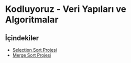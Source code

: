 ﻿# Kodluyoruz - Veri Yapıları ve Algoritmalar
 
## İçindekiler
* [Selection Sort Projesi](SelectionSort.md)
* [Merge Sort Projesi](MergeSort.md)
